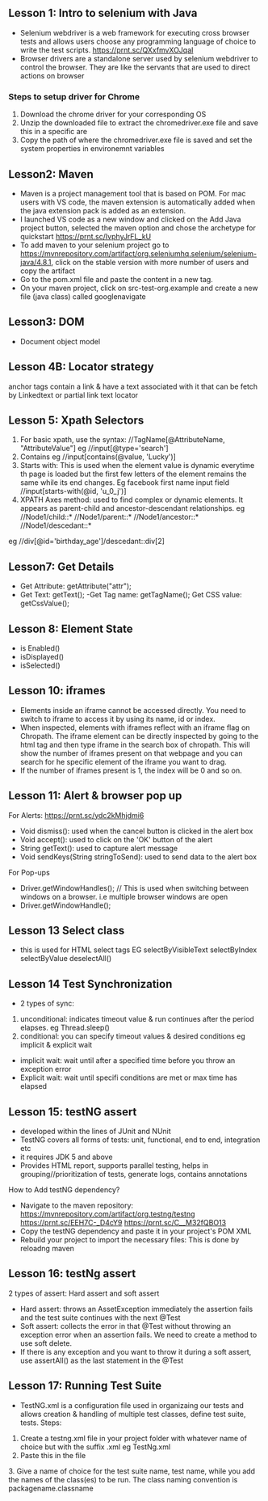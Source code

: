 ## Lesson 1: Intro to selenium with Java
- Selenium webdriver is a web framework for executing cross browser tests and allows users choose any programming language of choice to write the test scripts. 
https://prnt.sc/QXxfmvXOJqaI
- Browser drivers are a standalone server used by selenium webdriver to control the browser. They are like the servants that are used to direct actions on browser

### Steps to setup driver for Chrome
1. Download the chrome driver for your corresponding OS
2. Unzip the downloaded file to extract the chromedriver.exe file and save this in a specific are
3. Copy the path of where the chromedriver.exe file is saved and set the system properties in environemnt variables


## Lesson2: Maven
- Maven is a  project management tool that is based on POM. For mac users with VS code, the maven extension is automatically added when the java extension pack is added as an extension. 
- I launched VS code as a new window and clicked on the Add Java project button, selected the maven option and chose the archetype for quickstart https://prnt.sc/IvphyJrFL_kU
- To add maven to your selenium project go to https://mvnrepository.com/artifact/org.seleniumhq.selenium/selenium-java/4.8.1, click on the stable version with more number of users and copy the artifact
- Go to the pom.xml file and paste the content in a new <dependency> tag.
- On your maven project, click on src-test-org.example and create a new file (java class) called googlenavigate

## Lesson3: DOM
- Document object model

## Lesson 4B: Locator strategy
<a></a> anchor tags contain a link & have a text associated with it that can be fetch by Linkedtext or partial link text locator

## Lesson 5: Xpath Selectors
1. For basic xpath, use the syntax: //TagName[@AttributeName, "AttributeValue"]
eg //input[@type='search']
2. Contains
eg //input[contains(@value, 'Lucky')]
3. Starts with: This is used when the element value is dynamic everytime th page is loaded but the first few letters of the element remains the same while its end changes. Eg facebook first name input field
//input[starts-with(@id, 'u_0_j')]
4. XPATH Axes method: used to find complex or dynamic elements. It appears as parent-child and ancestor-descendant relationships.
eg //Node1/child::*
//Node1/parent::*
//Node1/ancestor::*
//Node1/descedant::*

eg //div[@id='birthday_age']/descedant::div[2]

## Lesson7: Get Details
- Get Attribute: getAttribute("attr");
- Get Text: getText();
-Get Tag name: getTagName();
Get CSS value: getCssValue();

## Lesson 8: Element State
- is Enabled()
- isDisplayed()
- isSelected()

## Lesson 10: iframes
- Elements inside an iframe cannot be accessed directly. You need to switch to iframe to access it by using its name, id or index. 
- When inspected, elements with iframes reflect with an iframe flag on Chropath. The iframe element can be directly inspected by going to the html tag and then type iframe in the search box of chropath. This will show the number of iframes present on that webpage and you can search for he specific element of the iframe you want to drag.
- If the number of iframes present is 1, the index will be 0 and so on.

## Lesson 11: Alert & browser pop up
For Alerts: https://prnt.sc/ydc2kMhjdmi6
- Void dismiss(): used when the cancel button is clicked in the alert box
- Void accept(): used to click on the 'OK' button of the alert
- String getText(): used to capture alert message
- Void sendKeys(String stringToSend): used to send data to the alert box

For Pop-ups
- Driver.getWindowHandles(); // This is used when switching between windows on a browser. i.e multiple browser windows are open
- Driver.getWindowHandle();

## Lesson 13 Select class
- this is used for HTML select tags
EG selectByVisibleText
selectByIndex
selectByValue
deselectAll()

## Lesson 14 Test Synchronization
- 2 types of sync: 
1. unconditional: indicates timeout value & run continues after the period elapses. eg Thread.sleep()
2. conditional: you can specify timeout values & desired conditions eg  implicit & explicit wait
- implicit wait: wait until after a specified time before you throw an exception error
- Explicit wait: wait until specifi conditions are met or max time has elapsed

## Lesson 15: testNG assert
- developed within the lines of JUnit and NUnit
- TestNG covers all forms of tests: unit, functional, end to end, integration etc
- it requires JDK 5 and above
- Provides HTML report, supports parallel testing, helps in grouping//prioritization of tests, generate logs, contains annotations

How to Add testNG dependency?
- Navigate to the maven repository: https://mvnrepository.com/artifact/org.testng/testng 
https://prnt.sc/EEH7C-_D4cY9
https://prnt.sc/C__M32fQBO13
- Copy the testNG dependency and paste it in your project's POM XML
- Rebuild your project to import the necessary files: This is done by reloadng maven

## Lesson 16: testNg assert
2 types of assert: Hard assert and soft assert
- Hard assert: throws an AssetException immediately the assertion fails and the test suite continues with the next @Test
- Soft assert: collects the error in that @Test without throwing an exception error when an assertion fails. We need to create a method to use soft delete.
- If there is any exception and you want to throw it during a soft assert, use assertAll() as the last statement in the @Test

## Lesson 17: Running Test Suite
- TestNG.xml is a configuration file used in organizaing our tests and allows creation & handling of multiple test classes, define test suite, tests.
Steps:
1. Create a testng.xml file in your project folder with whatever name of choice but with the suffix .xml eg TestNg.xml
2. Paste this in the file
<?xml version="1.0" encoding="UTF-8"?>
<!DOCTYPE suite SYSTEM "http://testng.org/testng-1.0.dtd">
<suite name="">
    <test name="">
        <classes>
            <class name=""/>
        </classes>
    </test> <!-- Test -->
</suite> <!-- Suite -->
3. Give a name of choice for the test suite name, test name, while you add the names of the class(es) to be run. The class naming convention is packagename.classname